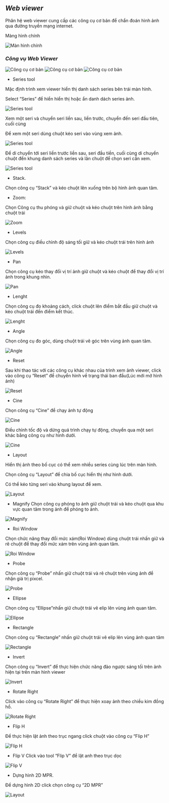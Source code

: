## *Web viewer*

Phân hệ web viewer cung cấp các công cụ cơ bản để chẩn đoán hình ảnh qua đường truyền mạng internet.
>
Màng hình chính

![](https://imgur.com/hmjFTtD.png "Màn hình chính")

### *Công vụ Web Viewer*

![](https://imgur.com/DzzPMaG.png "Công cụ cơ bản")
![](https://imgur.com/zhz4tLs.png "Công cụ cơ bản")
![](https://imgur.com/2ziw1lK.png "Công cụ cơ bản")

+ Series tool

Mặc định trình xem viewer hiển thị danh sách series bên trái màn hình.

Select “Series” để hiển hiển thị hoặc ẩn danh dách series ảnh.

![](https://imgur.com/GHo7Hqt.png "Series tool")

Xem một seri và chuyển seri liền sau, liền trước, chuyển đến seri đầu tiên, cuối cùng

Để xem một seri dùng chuột kéo seri vào vùng xem ảnh.

![](https://imgur.com/T7iq8wa.png "Series tool")

Để di chuyển tới seri liền trước liền sau, seri đầu tiền, cuối cùng di chuyển chuột đến khung danh sách series và lăn chuột để chọn seri cần xem.

![](https://imgur.com/7y33o9J.png "Series tool")

+ Stack.

Chọn công cụ “Stack” và kéo chuột lên xuống trên bộ hình ảnh quan tâm.

+ Zoom:

Chọn Công cụ thu phóng và giữ chuột và kéo chuột trên hình ảnh bằng chuột trái

![](https://imgur.com/OuuCrYA.png "Zoom")

+ Levels

Chọn công cụ điều chỉnh độ sáng tối  giữ và kéo chuột trái trên  hình ảnh 

![](https://imgur.com/S0rDkgJ.png "Levels")

+ Pan

Chọn công cụ kéo thay đổi vị trí ảnh giữ chuột và kéo chuột để thay đổi vị trí ảnh trong khung nhìn.

![](https://imgur.com/pjQL6Xb.png "Pan")

+ Lenght

Chọn công cụ đo khoảng cách, click chuột lên điểm bắt đầu giữ chuột và kéo chuột trái đến điểm kết thúc.

![](https://imgur.com/w6vJIxb.png "Lenght")

+ Angle

Chọn công cụ đo góc, dùng chuột trái vẽ góc trên vùng ảnh quan tâm.

![](https://imgur.com/6WncS82.png "Angle")

+ Reset

Sau khi thao tác với các công cụ khác nhau của trình xem ảnh viewer, click vào công cụ “Reset” để chuyển hình về trạng thái ban đầu(Lúc mới mở hình ảnh)

![](https://imgur.com/7qhuEsV.png "Reset")

+ Cine

Chọn công cụ “Cine” để chạy ảnh tự động

![](https://imgur.com/eODjuMs.png "Cine")

Điều chỉnh tốc độ và dừng quá trình chạy tự động, chuyển qua một seri khác bằng công cụ như hình dưới.

![](https://imgur.com/ECtNHJT.png "Cine")

+ Layout

Hiển thị ảnh theo bố cục có thể xem nhiều series cùng lúc trên màn hình.

Chọn công cụ “Layout” để chia bố cục hiển thị như hình dưới.

Có thể kéo từng seri vào khung layout để xem.

![](https://imgur.com/QBiI12n.png "Layout")

+ Magnify
Chọn công cụ phóng to ảnh giữ chuột trái và kéo chuột qua khu vực quan tâm trong ảnh để phóng to ảnh.

![](https://imgur.com/HRmyjNB.png "Magnify")

+ Roi Window

Chọn chức năng thay đổi mức xám(Roi Window) dùng chuột trái nhấn giữ và rê chuột để thay đổi mức xám trên vùng ảnh quan tâm.

![](https://imgur.com/TypuYfF.png "Roi Window")

+ Probe

Chọn công cụ “Probe” nhấn giữ chuột trái và rê chuột trên vùng ảnh để nhận giá trị pixcel.

![](https://imgur.com/lNCUPSr.png "Probe")

+ Ellipse

Chọn công cụ “Ellipse”nhấn giữ chuột trái vẽ elip lên vùng ảnh quan tâm.

![](https://imgur.com/JowoVvr.png "Ellipse")

+ Rectangle

 Chọn công cụ “Rectangle” nhấn giữ chuột trái vẽ elip lên vùng ảnh quan tâm

![](https://imgur.com/8qqZCM5.png "Rectangle")

+ Invert

 Chọn công cụ “Invert” để thực hiện chức năng đảo ngược sáng tối trên ảnh hiện tại trên màn hình viewer

![](https://imgur.com/9YzQ1Ck.png "Invert")

+ Rotate Right

Click vào công cụ “Rotate Right” để thực hiện xoay ảnh theo chiều kim đồng hồ.

![](https://imgur.com/frpI0ol.png "Rotate Right")

+ Flip H

Để thực hiện lật ảnh theo trục ngang click chuột vào công cụ “Flip H”

![](https://imgur.com/2ngtce8.png "Flip H")

+ Flip V
Click vào tool “Flip V” để lật anh theo trục dọc

![](https://imgur.com/DHDS338.png "Flip V")

+ Dựng hình 2D MPR.

Để dựng hình 2D click chọn công cụ “2D MPR”

![](https://imgur.com/RUQBjdV.png "Layout")